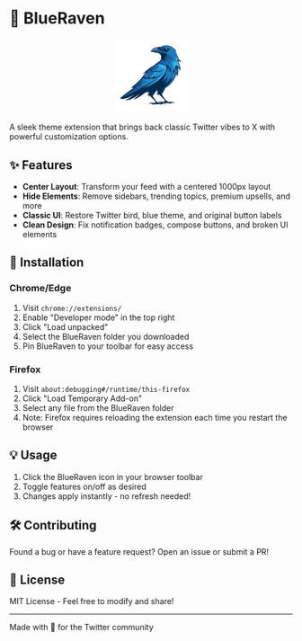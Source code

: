 # 🦅 BlueRaven

<img src="icon.png" alt="BlueRaven Logo" width="128" height="128" style="display: block; margin: 20px auto;">

A sleek theme extension that brings back classic Twitter vibes to X with powerful customization options.

## ✨ Features

- **Center Layout**: Transform your feed with a centered 1000px layout
- **Hide Elements**: Remove sidebars, trending topics, premium upsells, and more
- **Classic UI**: Restore Twitter bird, blue theme, and original button labels
- **Clean Design**: Fix notification badges, compose buttons, and broken UI elements

## 🚀 Installation

### Chrome/Edge
1. Visit `chrome://extensions/`
2. Enable "Developer mode" in the top right
3. Click "Load unpacked"
4. Select the BlueRaven folder you downloaded
5. Pin BlueRaven to your toolbar for easy access

### Firefox
1. Visit `about:debugging#/runtime/this-firefox`
2. Click "Load Temporary Add-on"
3. Select any file from the BlueRaven folder
4. Note: Firefox requires reloading the extension each time you restart the browser

## 💡 Usage

1. Click the BlueRaven icon in your browser toolbar
2. Toggle features on/off as desired
3. Changes apply instantly - no refresh needed!

## 🛠️ Contributing

Found a bug or have a feature request? Open an issue or submit a PR!

## 📜 License

MIT License - Feel free to modify and share!

---

Made with 💙 for the Twitter community
